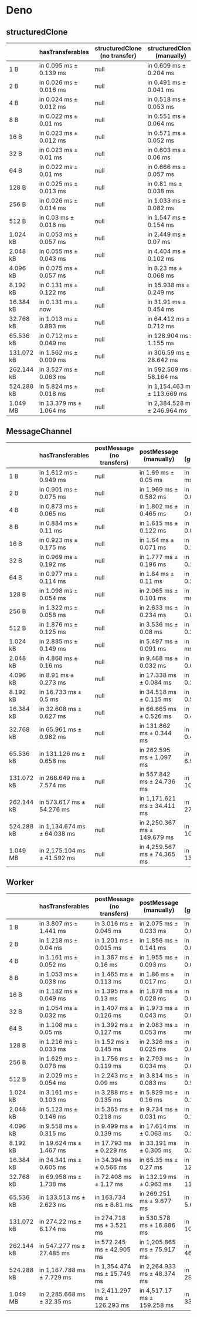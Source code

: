 # Deno

## structuredClone

|            | hasTransferables        | structuredClone (no transfer) | structuredClone (manually)   | structuredClone (getTransferable*) | structuredClone (getTransferables) |
| ---------- | ----------------------- | ----------------------------- | ---------------------------- | ---------------------------------- | ---------------------------------- |
| 1 B        | in 0.095 ms ± 0.139 ms  | null                          | in 0.609 ms ± 0.204 ms       | in 0.7 ms ± 0.244 ms               | in 0.642 ms ± 0.217 ms             |
| 2 B        | in 0.026 ms ± 0.016 ms  | null                          | in 0.491 ms ± 0.041 ms       | in 0.611 ms ± 0.106 ms             | in 0.578 ms ± 0.109 ms             |
| 4 B        | in 0.024 ms ± 0.012 ms  | null                          | in 0.518 ms ± 0.053 ms       | in 0.635 ms ± 0.12 ms              | in 0.613 ms ± 0.13 ms              |
| 8 B        | in 0.022 ms ± 0.01 ms   | null                          | in 0.551 ms ± 0.064 ms       | in 0.671 ms ± 0.101 ms             | in 0.659 ms ± 0.105 ms             |
| 16 B       | in 0.023 ms ± 0.012 ms  | null                          | in 0.571 ms ± 0.052 ms       | in 0.715 ms ± 0.139 ms             | in 0.673 ms ± 0.119 ms             |
| 32 B       | in 0.023 ms ± 0.01 ms   | null                          | in 0.603 ms ± 0.06 ms        | in 0.761 ms ± 0.183 ms             | in 0.688 ms ± 0.116 ms             |
| 64 B       | in 0.022 ms ± 0.01 ms   | null                          | in 0.666 ms ± 0.057 ms       | in 0.84 ms ± 0.163 ms              | in 0.771 ms ± 0.145 ms             |
| 128 B      | in 0.025 ms ± 0.013 ms  | null                          | in 0.81 ms ± 0.038 ms        | in 1.064 ms ± 0.221 ms             | in 0.936 ms ± 0.198 ms             |
| 256 B      | in 0.026 ms ± 0.014 ms  | null                          | in 1.033 ms ± 0.082 ms       | in 1.466 ms ± 0.383 ms             | in 1.243 ms ± 0.281 ms             |
| 512 B      | in 0.03 ms ± 0.018 ms   | null                          | in 1.547 ms ± 0.154 ms       | in 1.994 ms ± 0.089 ms             | in 1.861 ms ± 0.423 ms             |
| 1.024 kB   | in 0.053 ms ± 0.057 ms  | null                          | in 2.449 ms ± 0.07 ms        | in 3.598 ms ± 0.651 ms             | in 2.795 ms ± 0.176 ms             |
| 2.048 kB   | in 0.055 ms ± 0.043 ms  | null                          | in 4.404 ms ± 0.102 ms       | in 6.479 ms ± 0.439 ms             | in 4.932 ms ± 0.083 ms             |
| 4.096 kB   | in 0.075 ms ± 0.057 ms  | null                          | in 8.23 ms ± 0.068 ms        | in 11.783 ms ± 0.401 ms            | in 10.512 ms ± 0.764 ms            |
| 8.192 kB   | in 0.131 ms ± 0.122 ms  | null                          | in 15.938 ms ± 0.249 ms      | in 22.856 ms ± 0.235 ms            | in 17.901 ms ± 0.167 ms            |
| 16.384 kB  | in 0.131 ms ± now       | null                          | in 31.91 ms ± 0.454 ms       | in 46.048 ms ± 0.31 ms             | in 35.957 ms ± 0.615 ms            |
| 32.768 kB  | in 1.013 ms ± 0.893 ms  | null                          | in 64.412 ms ± 0.712 ms      | in 91.314 ms ± 1.277 ms            | in 72.056 ms ± 0.489 ms            |
| 65.536 kB  | in 0.712 ms ± 0.049 ms  | null                          | in 128.904 ms ± 1.155 ms     | in 185.275 ms ± 2.114 ms           | in 143.781 ms ± 0.867 ms           |
| 131.072 kB | in 1.562 ms ± 0.009 ms  | null                          | in 306.59 ms ± 28.642 ms     | in 372.188 ms ± 6.348 ms           | in 286.652 ms ± 2.625 ms           |
| 262.144 kB | in 3.527 ms ± 0.063 ms  | null                          | in 592.509 ms ± 58.164 ms    | in 807.593 ms ± 57.105 ms          | in 656.108 ms ± 55.483 ms          |
| 524.288 kB | in 5.824 ms ± 0.018 ms  | null                          | in 1,154.463 ms ± 113.669 ms | in 1,613.557 ms ± 105.266 ms       | in 1,380.394 ms ± 100.272 ms       |
| 1.049 MB   | in 13.379 ms ± 1.064 ms | null                          | in 2,384.528 ms ± 246.964 ms | in 3,415.902 ms ± 228.23 ms        | in 2,627.712 ms ± 214.381 ms       |

## MessageChannel

|            | hasTransferables            | postMessage (no transfers) | postMessage (manually)       | postMessage (getTransferable*) | postMessage (getTransferables) |
| ---------- | --------------------------- | -------------------------- | ---------------------------- | ------------------------------ | ------------------------------ |
| 1 B        | in 1.612 ms ± 0.949 ms      | null                       | in 1.69 ms ± 0.05 ms         | in 2.68 ms ± 0.88 ms           | in 1.821 ms ± 0.123 ms         |
| 2 B        | in 0.901 ms ± 0.075 ms      | null                       | in 1.969 ms ± 0.582 ms       | in 1.678 ms ± 0.056 ms         | in 1.657 ms ± 0.094 ms         |
| 4 B        | in 0.873 ms ± 0.065 ms      | null                       | in 1.802 ms ± 0.465 ms       | in 1.642 ms ± 0.052 ms         | in 1.596 ms ± 0.054 ms         |
| 8 B        | in 0.884 ms ± 0.11 ms       | null                       | in 1.615 ms ± 0.122 ms       | in 1.683 ms ± 0.069 ms         | in 1.603 ms ± 0.023 ms         |
| 16 B       | in 0.923 ms ± 0.175 ms      | null                       | in 1.64 ms ± 0.071 ms        | in 1.772 ms ± 0.102 ms         | in 1.729 ms ± 0.188 ms         |
| 32 B       | in 0.969 ms ± 0.192 ms      | null                       | in 1.777 ms ± 0.196 ms       | in 1.843 ms ± 0.158 ms         | in 1.754 ms ± 0.125 ms         |
| 64 B       | in 0.977 ms ± 0.114 ms      | null                       | in 1.84 ms ± 0.11 ms         | in 1.992 ms ± 0.277 ms         | in 1.971 ms ± 0.145 ms         |
| 128 B      | in 1.098 ms ± 0.054 ms      | null                       | in 2.065 ms ± 0.101 ms       | in 2.388 ms ± 0.43 ms          | in 2.183 ms ± 0.123 ms         |
| 256 B      | in 1.322 ms ± 0.058 ms      | null                       | in 2.633 ms ± 0.234 ms       | in 3.195 ms ± 0.807 ms         | in 2.764 ms ± 0.164 ms         |
| 512 B      | in 1.876 ms ± 0.125 ms      | null                       | in 3.536 ms ± 0.08 ms        | in 4.097 ms ± 0.269 ms         | in 3.885 ms ± 0.293 ms         |
| 1.024 kB   | in 2.885 ms ± 0.149 ms      | null                       | in 5.497 ms ± 0.091 ms       | in 6.518 ms ± 0.28 ms          | in 5.852 ms ± 0.126 ms         |
| 2.048 kB   | in 4.868 ms ± 0.16 ms       | null                       | in 9.468 ms ± 0.032 ms       | in 11.082 ms ± 0.052 ms        | in 10.04 ms ± 0.129 ms         |
| 4.096 kB   | in 8.91 ms ± 0.273 ms       | null                       | in 17.338 ms ± 0.084 ms      | in 20.689 ms ± 0.231 ms        | in 18.229 ms ± 0.108 ms        |
| 8.192 kB   | in 16.733 ms ± 0.5 ms       | null                       | in 34.518 ms ± 0.115 ms      | in 40.425 ms ± 0.593 ms        | in 36.262 ms ± 0.329 ms        |
| 16.384 kB  | in 32.608 ms ± 0.627 ms     | null                       | in 66.665 ms ± 0.526 ms      | in 78.618 ms ± 0.407 ms        | in 70.12 ms ± 0.388 ms         |
| 32.768 kB  | in 65.961 ms ± 0.982 ms     | null                       | in 131.862 ms ± 0.344 ms     | in 158.397 ms ± 0.476 ms       | in 138.259 ms ± 0.374 ms       |
| 65.536 kB  | in 131.126 ms ± 0.658 ms    | null                       | in 262.595 ms ± 1.097 ms     | in 320.58 ms ± 6.943 ms        | in 301.234 ms ± 12.505 ms      |
| 131.072 kB | in 266.649 ms ± 7.574 ms    | null                       | in 557.842 ms ± 24.736 ms    | in 640.907 ms ± 10.41 ms       | in 565.13 ms ± 4.245 ms        |
| 262.144 kB | in 573.617 ms ± 54.276 ms   | null                       | in 1,171.621 ms ± 34.411 ms  | in 1,340.27 ms ± 27.092 ms     | in 1,154.54 ms ± 31.76 ms      |
| 524.288 kB | in 1,134.674 ms ± 64.038 ms | null                       | in 2,250.367 ms ± 149.679 ms | in 2,638.337 ms ± 105.102 ms   | in 2,335.968 ms ± 83.669 ms    |
| 1.049 MB   | in 2,175.104 ms ± 41.592 ms | null                       | in 4,259.567 ms ± 74.365 ms  | in 5,322.531 ms ± 135.867 ms   | in 4,614.575 ms ± 136.117 ms   |

## Worker

|            | hasTransferables           | postMessage (no transfers)   | postMessage (manually)      | postMessage (getTransferable*) | postMessage (getTransferables) |
| ---------- | -------------------------- | ---------------------------- | --------------------------- | ------------------------------ | ------------------------------ |
| 1 B        | in 3.807 ms ± 1.441 ms     | in 3.016 ms ± 0.045 ms       | in 2.075 ms ± 0.033 ms      | in 2.521 ms ± 0.018 ms         | in 2.217 ms ± 0.051 ms         |
| 2 B        | in 1.218 ms ± 0.04 ms      | in 1.201 ms ± 0.015 ms       | in 1.856 ms ± 0.141 ms      | in 1.968 ms ± 0.086 ms         | in 1.933 ms ± 0.03 ms          |
| 4 B        | in 1.161 ms ± 0.052 ms     | in 1.367 ms ± 0.16 ms        | in 1.955 ms ± 0.093 ms      | in 1.996 ms ± 0.076 ms         | in 1.807 ms ± 0.052 ms         |
| 8 B        | in 1.053 ms ± 0.038 ms     | in 1.465 ms ± 0.113 ms       | in 1.86 ms ± 0.017 ms       | in 2.003 ms ± 0.038 ms         | in 1.793 ms ± 0.03 ms          |
| 16 B       | in 1.182 ms ± 0.049 ms     | in 1.395 ms ± 0.13 ms        | in 1.878 ms ± 0.028 ms      | in 2.015 ms ± 0.056 ms         | in 1.825 ms ± 0.043 ms         |
| 32 B       | in 1.054 ms ± 0.032 ms     | in 1.407 ms ± 0.126 ms       | in 1.973 ms ± 0.043 ms      | in 2.235 ms ± 0.027 ms         | in 1.965 ms ± 0.08 ms          |
| 64 B       | in 1.108 ms ± 0.05 ms      | in 1.392 ms ± 0.127 ms       | in 2.083 ms ± 0.053 ms      | in 2.429 ms ± 0.01 ms          | in 2.546 ms ± 0.75 ms          |
| 128 B      | in 1.216 ms ± 0.033 ms     | in 1.52 ms ± 0.145 ms        | in 2.326 ms ± 0.025 ms      | in 3.003 ms ± 0.043 ms         | in 2.385 ms ± 0.048 ms         |
| 256 B      | in 1.629 ms ± 0.078 ms     | in 1.756 ms ± 0.119 ms       | in 2.793 ms ± 0.034 ms      | in 4.164 ms ± 0.073 ms         | in 3.006 ms ± 0.061 ms         |
| 512 B      | in 2.029 ms ± 0.054 ms     | in 2.243 ms ± 0.09 ms        | in 3.814 ms ± 0.083 ms      | in 4.813 ms ± 0.597 ms         | in 3.884 ms ± 0.095 ms         |
| 1.024 kB   | in 3.161 ms ± 0.103 ms     | in 3.288 ms ± 0.135 ms       | in 5.829 ms ± 0.16 ms       | in 6.447 ms ± 0.126 ms         | in 5.851 ms ± 0.094 ms         |
| 2.048 kB   | in 5.123 ms ± 0.146 ms     | in 5.365 ms ± 0.218 ms       | in 9.734 ms ± 0.031 ms      | in 11.356 ms ± 0.154 ms        | in 10.042 ms ± 0.181 ms        |
| 4.096 kB   | in 9.558 ms ± 0.315 ms     | in 9.499 ms ± 0.139 ms       | in 17.614 ms ± 0.063 ms     | in 20.766 ms ± 0.22 ms         | in 18.219 ms ± 0.122 ms        |
| 8.192 kB   | in 19.624 ms ± 1.467 ms    | in 17.793 ms ± 0.229 ms      | in 33.191 ms ± 0.305 ms     | in 41.097 ms ± 0.392 ms        | in 34.77 ms ± 0.156 ms         |
| 16.384 kB  | in 34.341 ms ± 0.605 ms    | in 34.394 ms ± 0.566 ms      | in 65.35 ms ± 0.27 ms       | in 95.345 ms ± 12.377 ms       | in 68.018 ms ± 0.456 ms        |
| 32.768 kB  | in 69.958 ms ± 1.738 ms    | in 72.408 ms ± 1.17 ms       | in 132.19 ms ± 0.963 ms     | in 170.636 ms ± 11.463 ms      | in 162.147 ms ± 26.168 ms      |
| 65.536 kB  | in 133.513 ms ± 2.623 ms   | in 163.734 ms ± 8.81 ms      | in 269.251 ms ± 9.677 ms    | in 320.06 ms ± 5.643 ms        | in 283.842 ms ± 9.418 ms       |
| 131.072 kB | in 274.22 ms ± 6.174 ms    | in 274.718 ms ± 3.521 ms     | in 530.578 ms ± 16.886 ms   | in 655.85 ms ± 10.573 ms       | in 572.85 ms ± 28.607 ms       |
| 262.144 kB | in 547.277 ms ± 27.485 ms  | in 572.245 ms ± 42.905 ms    | in 1,205.865 ms ± 75.917 ms | in 1,395.703 ms ± 46.621 ms    | in 1,227.598 ms ± 67.462 ms    |
| 524.288 kB | in 1,167.788 ms ± 7.729 ms | in 1,354.474 ms ± 15.749 ms  | in 2,264.933 ms ± 48.374 ms | in 2,821.021 ms ± 29.552 ms    | in 2,408.694 ms ± 78.857 ms    |
| 1.049 MB   | in 2,285.668 ms ± 32.35 ms | in 2,411.297 ms ± 126.293 ms | in 4,517.17 ms ± 159.258 ms | in 5,434.162 ms ± 33.185 ms    | in 5,011.21 ms ± 23.749 ms     |